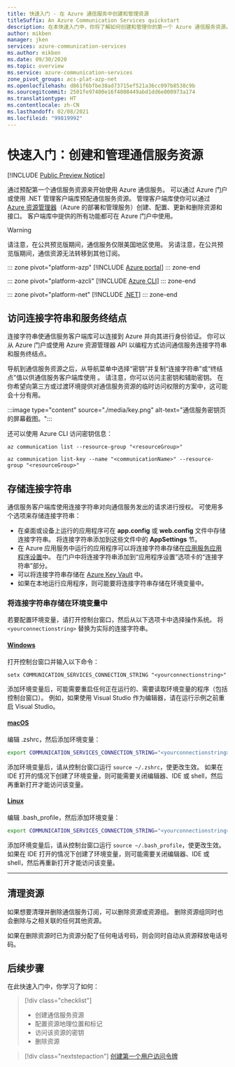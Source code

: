 ```yaml
---
title: 快速入门 - 在 Azure 通信服务中创建和管理资源
titleSuffix: An Azure Communication Services quickstart
description: 在本快速入门中，你将了解如何创建和管理你的第一个 Azure 通信服务资源。
author: mikben
manager: jken
services: azure-communication-services
ms.author: mikben
ms.date: 09/30/2020
ms.topic: overview
ms.service: azure-communication-services
zone_pivot_groups: acs-plat-azp-net
ms.openlocfilehash: d861f6bfbe38ad73715ef521a36cc097b8538c9b
ms.sourcegitcommit: 2501fe97400e16f4008449abd1dd6e000973a174
ms.translationtype: HT
ms.contentlocale: zh-CN
ms.lasthandoff: 02/08/2021
ms.locfileid: "99819992"
---
```

# <a name="quickstart-create-and-manage-communication-services-resources"></a>快速入门：创建和管理通信服务资源
 
[!INCLUDE [Public Preview Notice](../includes/public-preview-include.md)]

通过预配第一个通信服务资源来开始使用 Azure 通信服务。 可以通过 Azure 门户或使用 .NET 管理客户端库预配通信服务资源。 管理客户端库使你可以通过 [Azure 资源管理器](../../azure-resource-manager/management/overview.md)（Azure 的部署和管理服务）创建、配置、更新和删除资源和接口。 客户端库中提供的所有功能都可在 Azure 门户中使用。 

> [!WARNING]
> 请注意，在公共预览版期间，通信服务仅限美国地区使用。 另请注意，在公共预览版期间，通信资源无法转移到其他订阅。

::: zone pivot="platform-azp"
[!INCLUDE [Azure portal](./includes/create-resource-azp.md)]
::: zone-end

::: zone pivot="platform-azcli"
[!INCLUDE [Azure CLI](./includes/create-resource-azcli.md)]
::: zone-end

::: zone pivot="platform-net"
[!INCLUDE [.NET](./includes/create-resource-net.md)]
::: zone-end

## <a name="access-your-connection-strings-and-service-endpoints"></a>访问连接字符串和服务终结点

连接字符串使通信服务客户端库可以连接到 Azure 并向其进行身份验证。 你可以从 Azure 门户或使用 Azure 资源管理器 API 以编程方式访问通信服务连接字符串和服务终结点。 

导航到通信服务资源之后，从导航菜单中选择“密钥”并复制“连接字符串”或“终结点”值以供通信服务客户端库使用  。 请注意，你可以访问主密钥和辅助密钥。 在你希望向第三方或过渡环境提供对通信服务资源的临时访问权限的方案中，这可能会十分有用。

:::image type="content" source="./media/key.png" alt-text="通信服务密钥页的屏幕截图。":::

还可以使用 Azure CLI 访问密钥信息：

```azurecli
az communication list --resource-group "<resourceGroup>"    

az communication list-key --name "<communicationName>" --resource-group "<resourceGroup>"
```

## <a name="store-your-connection-string"></a>存储连接字符串

通信服务客户端库使用连接字符串对向通信服务发出的请求进行授权。 可使用多个选项来存储连接字符串：

* 在桌面或设备上运行的应用程序可在 **app.config** 或 **web.config** 文件中存储连接字符串。 将连接字符串添加到这些文件中的 **AppSettings** 节。
* 在 Azure 应用服务中运行的应用程序可以将连接字符串存储在[应用服务应用程序设置](../../app-service/configure-common.md)中。 在门户中将连接字符串添加到“应用程序设置”选项卡的“连接字符串”部分。
* 可以将连接字符串存储在 [Azure Key Vault](../../data-factory/store-credentials-in-key-vault.md) 中。
* 如果在本地运行应用程序，则可能要将连接字符串存储在环境变量中。

### <a name="store-your-connection-string-in-an-environment-variable"></a>将连接字符串存储在环境变量中

若要配置环境变量，请打开控制台窗口，然后从以下选项卡中选择操作系统。 将 `<yourconnectionstring>` 替换为实际的连接字符串。

#### <a name="windows"></a>[Windows](#tab/windows)

打开控制台窗口并输入以下命令：

```console
setx COMMUNICATION_SERVICES_CONNECTION_STRING "<yourconnectionstring>"
```

添加环境变量后，可能需要重启任何正在运行的、需要读取环境变量的程序（包括控制台窗口）。 例如，如果使用 Visual Studio 作为编辑器，请在运行示例之前重启 Visual Studio。

#### <a name="macos"></a>[macOS](#tab/unix)

编辑 .zshrc，然后添加环境变量：

```bash
export COMMUNICATION_SERVICES_CONNECTION_STRING="<yourconnectionstring>"
```

添加环境变量后，请从控制台窗口运行 `source ~/.zshrc`，使更改生效。 如果在 IDE 打开的情况下创建了环境变量，则可能需要关闭编辑器、IDE 或 shell，然后再重新打开才能访问该变量。

#### <a name="linux"></a>[Linux](#tab/linux)

编辑 .bash_profile，然后添加环境变量：

```bash
export COMMUNICATION_SERVICES_CONNECTION_STRING="<yourconnectionstring>"
```

添加环境变量后，请从控制台窗口运行 `source ~/.bash_profile`，使更改生效。 如果在 IDE 打开的情况下创建了环境变量，则可能需要关闭编辑器、IDE 或 shell，然后再重新打开才能访问该变量。

---

## <a name="clean-up-resources"></a>清理资源

如果想要清理并删除通信服务订阅，可以删除资源或资源组。 删除资源组同时也会删除与之相关联的任何其他资源。

如果在删除资源时已为资源分配了任何电话号码，则会同时自动从资源释放电话号码。 

## <a name="next-steps"></a>后续步骤

在此快速入门中，你学习了如何：

> [!div class="checklist"]
> * 创建通信服务资源
> * 配置资源地理位置和标记
> * 访问该资源的密钥
> * 删除资源

> [!div class="nextstepaction"]
> [创建第一个用户访问令牌](access-tokens.md)